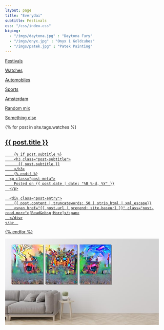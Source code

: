 ```yaml
---
layout: page
title: "Everydai"
subtitle: Festivals
css: "/css/index.css"
bigimg:
  - "/imgs/daytona.jpg" : "Daytona Fury"
  - "/imgs/onyx.jpg" : "Onyx 1 Goldcubes"
  - "/imgs/patek.jpg" : "Patek Painting"
---
```


<div class="list-filters">
  <a href="/festivals" class="list-filter">Festivals</a>

  <a href="/watches" class="list-filter">Watches</a>

  <a href="/automobiles" class="list-filter">Automobiles</a>

  <a href="/sports" class="list-filter">Sports</a>

  <a href="/amsterdam" class="list-filter">Amsterdam</a>
  
  <a href="/random" class="list-filter">Random mix</a>

  <a href="/customjobs" class="list-filter">Something else</a>

</div>

<div class="posts-list">
  {% for post in site.tags.watches %}
  <article>
    <a class="post-preview" href="{{ post.url | prepend: site.baseurl }}">
	    <h2 class="post-title">{{ post.title }}</h2>

	    {% if post.subtitle %}
	    <h3 class="post-subtitle">
	      {{ post.subtitle }}
	    </h3>
	    {% endif %}
      <p class="post-meta">
        Posted on {{ post.date | date: "%B %-d, %Y" }}
      </p>

      <div class="post-entry">
        {{ post.content | truncatewords: 50 | strip_html | xml_escape}}
        <span href="{{ post.url | prepend: site.baseurl }}" class="post-read-more">[Read&nbsp;More]</span>
      </div>
    </a>  
   </article>
  {% endfor %}
</div>

![alt text](/imgs/festival.jpg)
